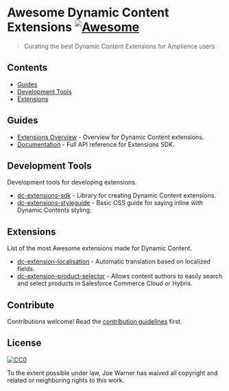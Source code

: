 # Awesome Dynamic Content Extensions [![Awesome](https://awesome.re/badge.svg)](https://awesome.re)

> Curating the best Dynamic Content Extensions for Amplience users

## Contents

- [Guides](#guides)
- [Development Tools](#development-tools)
- [Extensions](#extensions) 

## Guides

- [Extensions Overview](https://docs.amplience.net/development/extensions.html) - Overview for Dynamic Content extensions.
- [Documentation](https://amplience.github.io/dc-extensions-sdk/) - Full API reference for Extensions SDK.

## Development Tools
Development tools for developing extensions.

- [dc-extensions-sdk](https://github.com/amplience/dc-extensions-sdk) - Library for creating Dynamic Content extensions.
- [dc-extensions-styleguide](https://github.com/amplience/dc-extensions-styleguide) - Basic CSS guide for saying inline with Dynamic Contents styling.

## Extensions
List of the most Awesome extensions made for Dynamic Content.

- [dc-extension-localisation](https://github.com/amplience/dc-extension-localization) - Automatic translation based on localized fields.
- [dc-extension-product-selector](https://github.com/amplience/dc-extension-product-selector) - Allows content authors to easily search and select products in Salesforce Commerce Cloud or Hybris.

## Contribute

Contributions welcome! Read the [contribution guidelines](contributing.md) first.


## License

[![CC0](https://mirrors.creativecommons.org/presskit/buttons/88x31/svg/cc-zero.svg)](https://creativecommons.org/publicdomain/zero/1.0)

To the extent possible under law, Joe Warner has waived all copyright and
related or neighboring rights to this work.
